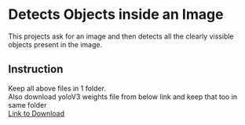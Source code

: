 # Detects Objects inside an Image
This projects ask for an image and then detects all the clearly vissible objects present in the image.
## Instruction
Keep all above files in 1 folder. <br>
Also download yoloV3 weights file from below link and keep that too in same folder <br>
[Link to Download](https://pjreddie.com/media/files/yolov3-spp.weights)
